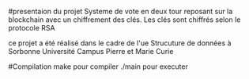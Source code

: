 #presentaion du projet
Systeme de vote en deux tour reposant sur la blockchain avec un chiffrement des clés.
Les clés sont chiffrés selon le protocole RSA 

ce projet a été réalisé dans le cadre de l'ue Strucuture de données à Sorbonne Université Campus Pierre et Marie Curie

#Compilation
make pour compiler
./main pour executer

